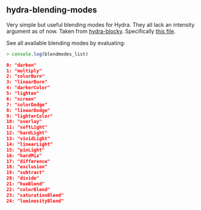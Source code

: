 hydra-blending-modes
---
Very simple but useful blending modes for Hydra. They all lack an intensity argument as of now.
Taken from [hydra-blocky](https://github.com/samarthgulati/hydra-blockly/). 
Specifically [this file](https://github.com/samarthgulati/hydra-blockly/blob/master/image-editing-glsl-functions.js).

See all available blending modes by evaluating: 
```js
> console.log(blendmodes_list)
```

```json
0: "darken"
1: "multiply"
2: "colorBurn"
3: "linearBurn"
4: "darkerColor"
5: "lighten"
6: "screen"
7: "colorDodge"
8: "linearDodge"
9: "lighterColor"
10: "overlay"
11: "softLight"
12: "hardLight"
13: "vividLight"
14: "linearLight"
15: "pinLight"
16: "hardMix"
17: "difference"
18: "exclusion"
19: "subtract"
20: "divide"
21: "hueBlend"
22: "colorBlend"
23: "saturationBlend"
24: "luminosityBlend"
```